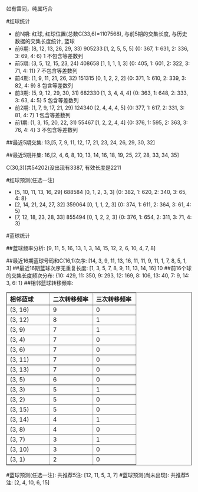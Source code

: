 <!-- 
.. title: 双色球2012130期(2012-11-04)数据分析报告
.. slug: slott-2012130-2012-11-04-report
.. date: 2012-11-05 08:00:00 UTC+08:00
.. tags: Lottery
.. link: 
.. description: 
.. type: text
-->

如有雷同，纯属巧合

<!-- TEASER_END-->

#红球统计

- 前N期: 红球, 红球位置(总数C(33,6)=1107568), 与前5期的交集长度, 与历史数据的交集长度统计, 蓝球
- 前6期: (8, 12, 13, 26, 29, 33) 905233 [1, 2, 5, 5, 5] {0: 367, 1: 631, 2: 336, 3: 69, 4: 6} 1 不包含等差数列
- 前5期: (3, 5, 12, 15, 23, 24) 408658 [1, 1, 1, 1, 3] {0: 405, 1: 601, 2: 322, 3: 71, 4: 11} 7 不包含等差数列
- 前4期: (1, 9, 11, 21, 26, 32) 151315 [0, 1, 2, 2, 2] {0: 371, 1: 610, 2: 339, 3: 82, 4: 9} 8 包含等差数列
- 前3期: (5, 9, 12, 29, 30, 31) 682330 [1, 3, 4, 4, 4] {0: 363, 1: 648, 2: 333, 3: 63, 4: 5} 5 包含等差数列
- 前2期: (1, 7, 9, 17, 21, 29) 124340 [2, 4, 4, 4, 5] {0: 377, 1: 617, 2: 331, 3: 81, 4: 7} 1 包含等差数列
- 前1期: (1, 3, 15, 20, 22, 31) 55467 [1, 2, 2, 4, 4] {0: 376, 1: 595, 2: 363, 3: 76, 4: 4} 3 不包含等差数列

##最近5期交集:
13,[5, 7, 9, 11, 12, 17, 21, 23, 24, 26, 29, 30, 32]

##最近5期并集:
16,[2, 4, 6, 8, 10, 13, 14, 16, 18, 19, 25, 27, 28, 33, 34, 35]

C(30,3)(共54202)没出现有3387, 
有效长度是2211

#红球预测(任选一注)

- [5, 10, 11, 13, 16, 29] 688584 [0, 1, 2, 3, 3] {0: 382, 1: 620, 2: 340, 3: 65, 4: 8}
- [2, 14, 21, 24, 27, 32] 359064 [0, 1, 1, 2, 3] {0: 374, 1: 611, 2: 364, 3: 61, 4: 5}
- [7, 12, 18, 23, 28, 33] 855494 [0, 1, 2, 2, 3] {0: 376, 1: 654, 2: 311, 3: 71, 4: 3}

#蓝球统计

##蓝球频率分析:
[9, 11, 5, 16, 13, 1, 3, 14, 15, 12, 2, 6, 10, 4, 7, 8]

##最近16期蓝球号码和C(16,1)次序:
[14, 3, 9, 11, 13, 16, 11, 11, 9, 11, 1, 7, 8, 5, 1, 3]
##最近16期蓝球次序无重复长度:
[1, 3, 5, 7, 8, 9, 11, 13, 14, 16] 10
##前16个球的交集长度频次分布:
{10: 429, 11: 350, 9: 293, 12: 169, 8: 106, 13: 40, 7: 9, 14: 3, 6: 1}
##相邻蓝球转移频率:
<table border="1" class="table table-striped dataframe">
  <thead>
    <tr style="text-align: left;">
      <th style="min-width: 100px;">相邻蓝球</th>
      <th style="min-width: 100px;">二次转移频率</th>
      <th style="min-width: 100px;">三次转移频率</th>
    </tr>
  </thead>
  <tbody>
    <tr>
      <td> (3, 16)</td>
      <td> 9</td>
      <td> 0</td>
    </tr>
    <tr>
      <td> (3, 12)</td>
      <td> 8</td>
      <td> 1</td>
    </tr>
    <tr>
      <td>  (3, 9)</td>
      <td> 7</td>
      <td> 1</td>
    </tr>
    <tr>
      <td>  (3, 4)</td>
      <td> 7</td>
      <td> 0</td>
    </tr>
    <tr>
      <td>  (3, 6)</td>
      <td> 7</td>
      <td> 0</td>
    </tr>
    <tr>
      <td> (3, 11)</td>
      <td> 7</td>
      <td> 0</td>
    </tr>
    <tr>
      <td> (3, 13)</td>
      <td> 7</td>
      <td> 0</td>
    </tr>
    <tr>
      <td>  (3, 5)</td>
      <td> 6</td>
      <td> 0</td>
    </tr>
    <tr>
      <td>  (3, 3)</td>
      <td> 5</td>
      <td> 1</td>
    </tr>
    <tr>
      <td>  (3, 2)</td>
      <td> 5</td>
      <td> 0</td>
    </tr>
    <tr>
      <td> (3, 15)</td>
      <td> 5</td>
      <td> 0</td>
    </tr>
    <tr>
      <td> (3, 14)</td>
      <td> 4</td>
      <td> 1</td>
    </tr>
    <tr>
      <td>  (3, 8)</td>
      <td> 4</td>
      <td> 0</td>
    </tr>
    <tr>
      <td>  (3, 7)</td>
      <td> 3</td>
      <td> 1</td>
    </tr>
    <tr>
      <td> (3, 10)</td>
      <td> 3</td>
      <td> 0</td>
    </tr>
    <tr>
      <td>  (3, 1)</td>
      <td> 2</td>
      <td> 0</td>
    </tr>
  </tbody>
</table>
#蓝球预测(任选一注):
共推荐5注: [12, 11, 5, 3, 7]
#蓝球预测(尚未出现):
共推荐5注: [2, 4, 10, 6, 15]

